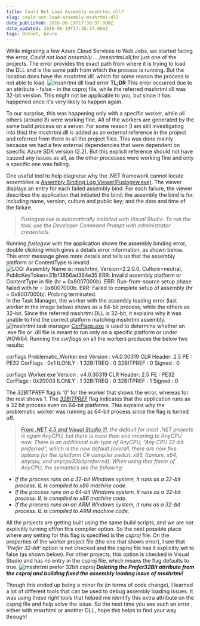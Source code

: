 ```yaml
---
title: Could Not Load Assembly msshrtmi.dll?
slug: could-not-load-assembly-msshrtmi-dll
date_published: 2016-06-19T17:38:37.000Z
date_updated: 2016-06-19T17:38:37.000Z
tags: Dotnet, Azure
---
```


While migrating a few Azure Cloud Services to Web Jobs, we started facing the error, *Could not load assembly ... /msshrtmi.dll*,for just one of the projects. The error provides the exact path from where it is trying to load the DLL and is the same path from which the process is running. But the location does have the *msshrtmi.dll*, which for some reason the process is not able to load.
![msshrtmi dll load error](__GHOST_URL__/content/images/msshrtmi_load_error.png)
**TL;DR** This error occurred due to an attribute - <Prefer32Bit>false</Prefer32Bit> - in the csproj file, while the referred msshrtmi dll was 32-bit version. This might not be applicable to you, but since it has happened once it's very likely to happen again.

To our surprise, this was happening only with a specific worker, while all others (around 8) were working fine. All of the workers are generated by the same build process on a server. For some reason (I am still investigating into this) the msshrtmi.dll is added as an external reference in the project and referred from there in all the project files. This was done mainly because we had a few external dependencies that were dependent on specific Azure SDK version (2.2). But this explicit reference should not have caused any issues as all, as the other processes were working fine and only a specific one was failing.

One useful tool to help diagnose why the .NET framework cannot locate assemblies is [Assembly Binding Log Viewer(Fuslogvw.exe)](https://msdn.microsoft.com/en-us/library/e74a18c4(v=vs.110).aspx). The viewer displays an entry for each failed assembly bind. For each failure, the viewer describes the application that initiated the bind; the assembly the bind is for, including name, version, culture and public key; and the date and time of the failure.

> *Fuslogvw.exe is automatically installed with Visual Studio. To run the tool, use the Developer Command Prompt with administrator credentials.*

Running *fuslogvw* with the application shows the assembly binding error, double clicking which gives a details error information, as shown below. This error message gives more details and tells us that the assembly platform or ContentType is invalid.
![LOG: Assembly Name is: msshrtmi, Version=2.2.0.0, Culture=neutral, PublicKeyToken=31bf3856ad364e35
ERR: Invalid assembly platform or ContentType in file (hr = 0x8007000b).
ERR: Run-from-source setup phase failed with hr = 0x8007000b.
ERR: Failed to complete setup of assembly (hr = 0x8007000b). Probing terminated.](__GHOST_URL__/content/images/msshrtmi_fuslogvw.png)
In the Task Manager, the worker with the assembly loading error (last *worker* in the image below) shows as a 64-bit process, while the others as 32-bit. Since the referred msshrtmi DLL is 32-bit, it explains why it was unable to find the correct platform matching msshrtmi assembly.
![msshrtmi task manager](__GHOST_URL__/content/images/msshrtmi_task_manager.png)
[CorFlags.exe](https://msdn.microsoft.com/en-us/library/ms164699(v=vs.110).aspx) is used to determine whether an .exe file or .dll file is meant to run only on a specific platform or under WOW64. Running the *corflags* on all the workers produces the below two results:

corflags Problematic_Worker.exe
Version : v4.0.30319
CLR Header: 2.5
PE : PE32
CorFlags : 0x1
ILONLY : 1
32BITREQ : 0
32BITPREF : 0
Signed : 0

corflags Worker.exe
Version : v4.0.30319
CLR Header: 2.5
PE : PE32
CorFlags : 0x20003
ILONLY : 1
32BITREQ : 0
 32BITPREF : 1
Signed : 0

The *32BITPREF* flag is '0' for the worker that shows the error, whereas for the rest shows 1. The [*32BITPREF*](https://msdn.microsoft.com/en-us/library/ms164699(v=vs.110).aspx) flag indicates that the application runs as a 32 bit process even on 64-bit platforms. This explains why the problematic worker was running as 64-bit process since the flag is turned off.

> *[From .NET 4.5 and Visual Studio 11](http://blogs.microsoft.co.il/sasha/2012/04/04/what-anycpu-really-means-as-of-net-45-and-visual-studio-11/), the default for most .NET projects is again AnyCPU, but there is more than one meaning to AnyCPU now. There is an additional sub-type of AnyCPU, “Any CPU 32-bit preferred”, which is the new default (overall, there are now five options for the /platform C# compiler switch: x86, Itanium, x64, anycpu, and anycpu32bitpreferred). When using that flavor of AnyCPU, the semantics are the following:*

- *If the process runs on a 32-bit Windows system, it runs as a 32-bit process. IL is compiled to x86 machine code.*
- *If the process runs on a 64-bit Windows system, it runs as a 32-bit process. IL is compiled to x86 machine code.*
- *If the process runs on an ARM Windows system, it runs as a 32-bit process. IL is compiled to ARM machine code.*

All the projects are getting built using the same build scripts, and we are not explicitly turning off/on this compiler option. So the next possible place where any setting for this flag is specified is the *csproj* file. On the properties of the worker project file (the one that shows error), I see that '*Prefer 32-bit*' option is not checked and the csproj file has it explicitly set to false (as shown below). For other projects, this option is checked in Visual Studio and has no entry in the csproj file, which means the flag defaults to true.
![msshrtmi prefer 32bit csproj](__GHOST_URL__/content/images/msshrtmi_prefer32bit.png)
***Deleting the Prefer32Bit attribute from the csproj and building fixed the assembly loading issue of msshrtmi!***

Though this ended up being a minor fix (in terms of code change), I learned a lot of different tools that can be used to debug assembly loading issues. It was using these right tools that helped me identify this extra attribute on the csproj file and help solve the issue. So the next time you see such an error , either with mssrhtmi or another DLL, hope this helps to find your way through!
